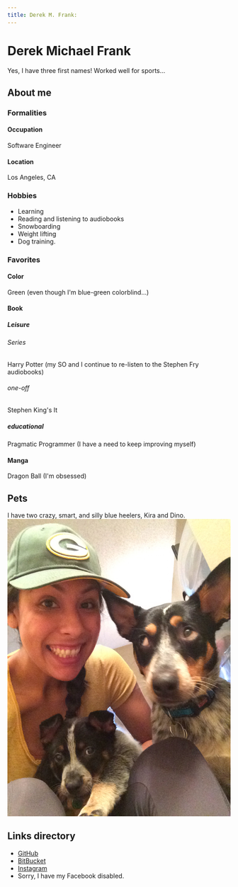 ```yaml
---
title: Derek M. Frank:
---
```

# Derek Michael Frank
Yes, I have three first names! Worked well for sports...

## About me

### Formalities
#### Occupation
Software Engineer

#### Location
Los Angeles, CA

### Hobbies
* Learning
* Reading and listening to audiobooks
* Snowboarding
* Weight lifting
* Dog training.

### Favorites
#### Color
Green (even though I'm blue-green colorblind...)

#### Book

##### Leisure

###### Series
Harry Potter (my SO and I continue to re-listen to the Stephen Fry audiobooks)

###### one-off
Stephen King's It

##### educational
Pragmatic Programmer (I have a need to keep improving myself)

#### Manga
Dragon Ball (I'm obsessed)

## Pets
I have two crazy, smart, and silly blue heelers, Kira and Dino.
![kira rolling eyes at dee and dino](/img/pet/kira-rolling-eyes-dee-and-dino.jpeg)

## Links directory
* [GitHub](https://github.com/defrank)
* [BitBucket](https://bitbucket.com/deerex)
* [Instagram](https://www.instagram.com/__dmf__)
* Sorry, I have my Facebook disabled.
